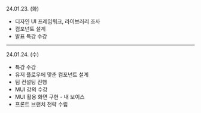 24.01.23. (화)
- 디자인 UI 프레임워크, 라이브러리 조사
- 컴포넌트 설계
- 발표 특강 수강

---

24.01.24. (수)
- 특강 수강
- 유저 플로우에 맞춘 컴포넌트 설계
- 팀 컨설팅 진행
- MUI 강의 수강
- MUI 활용 화면 구현 - 내 보이스
- 프론트 브랜치 전략 수립